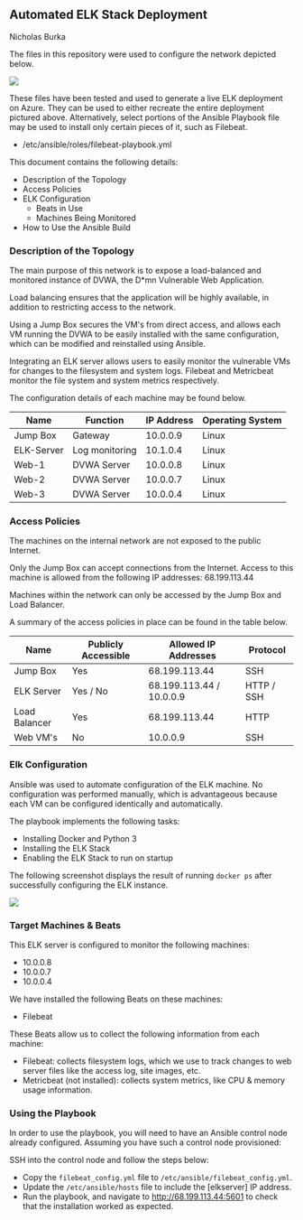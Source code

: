 ## Automated ELK Stack Deployment
Nicholas Burka

The files in this repository were used to configure the network depicted below.

![](Images/RedTeamNetworkDiagram.png)

These files have been tested and used to generate a live ELK deployment on Azure. They can be used to either recreate the entire deployment pictured above. Alternatively, select portions of the Ansible Playbook file may be used to install only certain pieces of it, such as Filebeat.

  - /etc/ansible/roles/filebeat-playbook.yml

This document contains the following details:
- Description of the Topology
- Access Policies
- ELK Configuration
  - Beats in Use
  - Machines Being Monitored
- How to Use the Ansible Build


### Description of the Topology

The main purpose of this network is to expose a load-balanced and monitored instance of DVWA, the D*mn Vulnerable Web Application.

Load balancing ensures that the application will be highly available, in addition to restricting access to the network.

Using a Jump Box secures the VM's from direct access, and allows each VM running the DVWA to be easily installed with the same configuration, which can be modified and reinstalled using Ansible.

Integrating an ELK server allows users to easily monitor the vulnerable VMs for changes to the filesystem and system logs. Filebeat and Metricbeat monitor the file system and system metrics respectively.

The configuration details of each machine may be found below.

| Name       | Function       | IP Address | Operating System |
|------------|----------------|------------|------------------|
| Jump Box   | Gateway        | 10.0.0.9   | Linux            |
| ELK-Server | Log monitoring | 10.1.0.4   | Linux            |
| Web-1      | DVWA Server    | 10.0.0.8   | Linux            |
| Web-2      | DVWA Server    | 10.0.0.7   | Linux            |
| Web-3      | DVWA Server    | 10.0.0.4   | Linux            |

### Access Policies

The machines on the internal network are not exposed to the public Internet. 

Only the Jump Box can accept connections from the Internet. Access to this machine is allowed from the following IP addresses:
68.199.113.44

Machines within the network can only be accessed by the Jump Box and Load Balancer.  

A summary of the access policies in place can be found in the table below.

| Name          | Publicly Accessible | Allowed IP Addresses      | Protocol   |
|---------------|---------------------|---------------------------|------------|
| Jump Box      | Yes                 | 68.199.113.44             | SSH        |
| ELK Server    | Yes / No            | 68.199.113.44 / 10.0.0.9  | HTTP / SSH |
| Load Balancer | Yes                 | 68.199.113.44             | HTTP       |
| Web VM's      | No                  | 10.0.0.9                  | SSH        |
### Elk Configuration

Ansible was used to automate configuration of the ELK machine. No configuration was performed manually, which is advantageous because each VM can be configured identically and automatically.

The playbook implements the following tasks:
- Installing Docker and Python 3
- Installing the ELK Stack
- Enabling the ELK Stack to run on startup

The following screenshot displays the result of running `docker ps` after successfully configuring the ELK instance.

![](Images/docker_ps_output.png)

### Target Machines & Beats
This ELK server is configured to monitor the following machines:
- 10.0.0.8
- 10.0.0.7
- 10.0.0.4

We have installed the following Beats on these machines:
- Filebeat

These Beats allow us to collect the following information from each machine:
- Filebeat: collects filesystem logs, which we use to track changes to web server files like the access log, site images, etc.
- Metricbeat (not installed): collects system metrics, like CPU & memory usage information.

### Using the Playbook
In order to use the playbook, you will need to have an Ansible control node already configured. Assuming you have such a control node provisioned: 

SSH into the control node and follow the steps below:
- Copy the ``filebeat_config.yml`` file to ``/etc/ansible/filebeat_config.yml``.
- Update the ``/etc/ansible/hosts`` file to include the [elkserver] IP address.
- Run the playbook, and navigate to http://68.199.113.44:5601 to check that the installation worked as expected.
